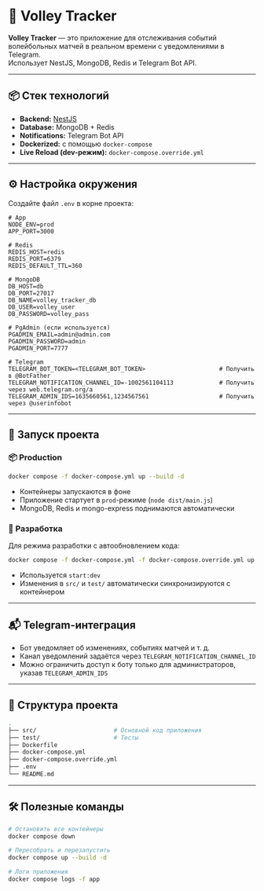 # 🏐 Volley Tracker

**Volley Tracker** — это приложение для отслеживания событий волейбольных матчей в реальном времени с уведомлениями в Telegram.  
Использует NestJS, MongoDB, Redis и Telegram Bot API.

---

## 📦 Стек технологий

- **Backend:** [NestJS](https://nestjs.com/)
- **Database:** MongoDB + Redis
- **Notifications:** Telegram Bot API
- **Dockerized:** с помощью `docker-compose`
- **Live Reload (dev-режим):** `docker-compose.override.yml`

---

## ⚙️ Настройка окружения

Создайте файл `.env` в корне проекта:

```dotenv
# App
NODE_ENV=prod
APP_PORT=3000

# Redis
REDIS_HOST=redis
REDIS_PORT=6379
REDIS_DEFAULT_TTL=360

# MongoDB
DB_HOST=db
DB_PORT=27017
DB_NAME=volley_tracker_db
DB_USER=volley_user
DB_PASSWORD=volley_pass

# PgAdmin (если используется)
PGADMIN_EMAIL=admin@admin.com
PGADMIN_PASSWORD=admin
PGADMIN_PORT=7777

# Telegram
TELEGRAM_BOT_TOKEN=<TELEGRAM_BOT_TOKEN>                     # Получить в @BotFather
TELEGRAM_NOTIFICATION_CHANNEL_ID=-1002561104113             # Получить через web.telegram.org/a
TELEGRAM_ADMIN_IDS=1635660561,1234567561                    # Получить через @userinfobot
```

---

## 🚀 Запуск проекта

### 📦 Production

```bash
docker compose -f docker-compose.yml up --build -d
```

- Контейнеры запускаются в фоне
- Приложение стартует в `prod`-режиме (`node dist/main.js`)
- MongoDB, Redis и mongo-express поднимаются автоматически

### 🧪 Разработка

Для режима разработки с автообновлением кода:

```bash
docker compose -f docker-compose.yml -f docker-compose.override.yml up --build --watch
```

- Используется `start:dev`
- Изменения в `src/` и `test/` автоматически синхронизируются с контейнером

---

## 📬 Telegram-интеграция

- Бот уведомляет об изменениях, событиях матчей и т. д.
- Канал уведомлений задаётся через `TELEGRAM_NOTIFICATION_CHANNEL_ID`
- Можно ограничить доступ к боту только для администраторов, указав `TELEGRAM_ADMIN_IDS`

---

## 📁 Структура проекта

```bash
.
├── src/                      # Основной код приложения
├── test/                     # Тесты
├── Dockerfile
├── docker-compose.yml
├── docker-compose.override.yml
├── .env
└── README.md
```

---

## 🛠 Полезные команды

```bash
# Остановить все контейнеры
docker compose down

# Пересобрать и перезапустить
docker compose up --build -d

# Логи приложения
docker compose logs -f app
```
